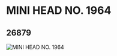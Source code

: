 # MINI HEAD  NO. 1964
## 26879
![MINI HEAD  NO. 1964](https://lc-www-live-s.legocdn.com/media/bricks/5/2/6153321.jpg)